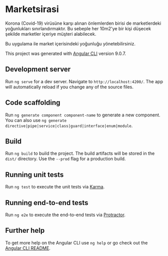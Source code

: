 # Marketsirasi

Korona (Covid-19) virüsüne karşı alınan önlemlerden birisi de marketlerdeki yoğunlukları sınırlandırmaktır. 
Bu sebeple her 10m2'ye bir kişi düşecek şekilde marketler içeriye müşteri alabilecek. 

Bu uygulama ile market içerisindeki yoğunluğu yönetebilirsiniz.


This project was generated with [Angular CLI](https://github.com/angular/angular-cli) version 9.0.7.

## Development server

Run `ng serve` for a dev server. Navigate to `http://localhost:4200/`. The app will automatically reload if you change any of the source files.

## Code scaffolding

Run `ng generate component component-name` to generate a new component. You can also use `ng generate directive|pipe|service|class|guard|interface|enum|module`.

## Build

Run `ng build` to build the project. The build artifacts will be stored in the `dist/` directory. Use the `--prod` flag for a production build.

## Running unit tests

Run `ng test` to execute the unit tests via [Karma](https://karma-runner.github.io).

## Running end-to-end tests

Run `ng e2e` to execute the end-to-end tests via [Protractor](http://www.protractortest.org/).

## Further help

To get more help on the Angular CLI use `ng help` or go check out the [Angular CLI README](https://github.com/angular/angular-cli/blob/master/README.md).
